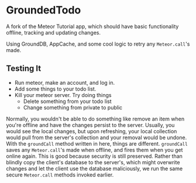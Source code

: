 # GroundedTodo

A fork of the Meteor Tutorial app, which should have basic functionality offline, tracking and updating changes.

Using GroundDB, AppCache, and some cool logic to retry any `Meteor.call`'s made.

## Testing It

* Run meteor, make an account, and log in.
* Add some things to your todo list.
* Kill your meteor server. Try doing things
	* Delete something from your todo list
	* Change something from private to public

Normally, you wouldn't be able to do something like remove an item when you're offline and have the changes persist to the server. Usually, you would see the local changes, but upon refreshing, your local collection would pull from the server's collection and your removal would be undone. With the `groundCall` method written in here, things are different. `groundCall` saves any `Meteor.call`'s made when offline, and fires them when you get online again. This is good because security is still preserved. Rather than blindly copy the client's database to the server's, which might overwrite changes and let the client use the database maliciously, we run the same secure `Meteor.call` methods invoked earlier.